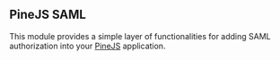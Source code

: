 ## PineJS SAML

This module provides a simple layer of functionalities for adding SAML authorization into your [PineJS](https://github.com/balena-io/pinejs) application.
